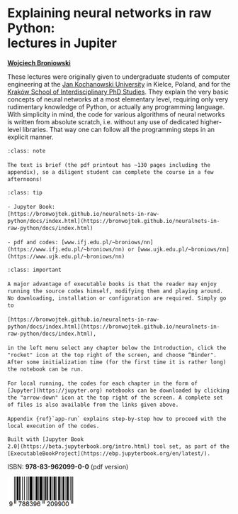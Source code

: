 

<!-- #region -->
# Explaining neural networks in raw Python: <br> lectures in Jupiter


[**Wojciech Broniowski**](https://www.ujk.edu.pl/~broniows)

<!--
[**Jan Kochanowski University**](https://www.ujk.edu.pl), Kielce, Poland, and

[**Institute of Nuclear Physics PAN**](https://www.ifj.edu.pl), Kraków
-->

<!-- #endregion -->

These lectures were originally given to undergraduate students of computer engineering at the [Jan Kochanowski University](https://www.ujk.edu.pl) in Kielce, Poland, and for
the [Kraków School of Interdisciplinary PhD Studies](https://kisd.ifj.edu.pl/news/). They explain the very basic concepts of neural networks at a most elementary level, requiring only very rudimentary knowledge of Python, or actually any programming language. With simplicity in mind, the code for various algorithms of neural networks is written from absolute scratch, i.e. without any use of dedicated higher-level libraries. That way one can follow all the programming steps in an explicit manner.


```{admonition} Brevity
:class: note

The text is brief (the pdf printout has ~130 pages including the appendix), so a diligent student can complete the course in a few afternoons!
```


```{admonition} Links
:class: tip

- Jupyter Book: 
[https://bronwojtek.github.io/neuralnets-in-raw-python/docs/index.html](https://bronwojtek.github.io/neuralnets-in-raw-python/docs/index.html)

- pdf and codes: [www.ifj.edu.pl/~broniows/nn](https://www.ifj.edu.pl/~broniows/nn) or [www.ujk.edu.pl/~broniows/nn](https://www.ujk.edu.pl/~broniows/nn)

```


```{admonition} How to run the book codes
:class: important

A major advantage of executable books is that the reader may enjoy running the source codes himself, modifying them and playing around. No downloading, installation or configuration are required. Simply go to 

[https://bronwojtek.github.io/neuralnets-in-raw-python/docs/index.html](https://bronwojtek.github.io/neuralnets-in-raw-python/docs/index.html),

in the left menu select any chapter below the Introduction, click the "rocket" icon at the top right of the screen, and choose “Binder". After some initialization time (for the first time it is rather long) the notebook can be run.

For local running, the codes for each chapter in the form of 
[Jupyter](https://jupyter.org) notebooks can be downloaded by clicking the "arrow-down" icon at the top right of the screen. A complete set of files is also available from the links given above.

Appendix {ref}`app-run` explains step-by-step how to proceed with the local execution of the codes.
```

```{admonition} $~$
Built with [Jupyter Book
2.0](https://beta.jupyterbook.org/intro.html) tool set, as part of the
[ExecutableBookProject](https://ebp.jupyterbook.org/en/latest/).  
```



ISBN: **978-83-962099-0-0** (pdf version) 

![](images/barcode.png)

